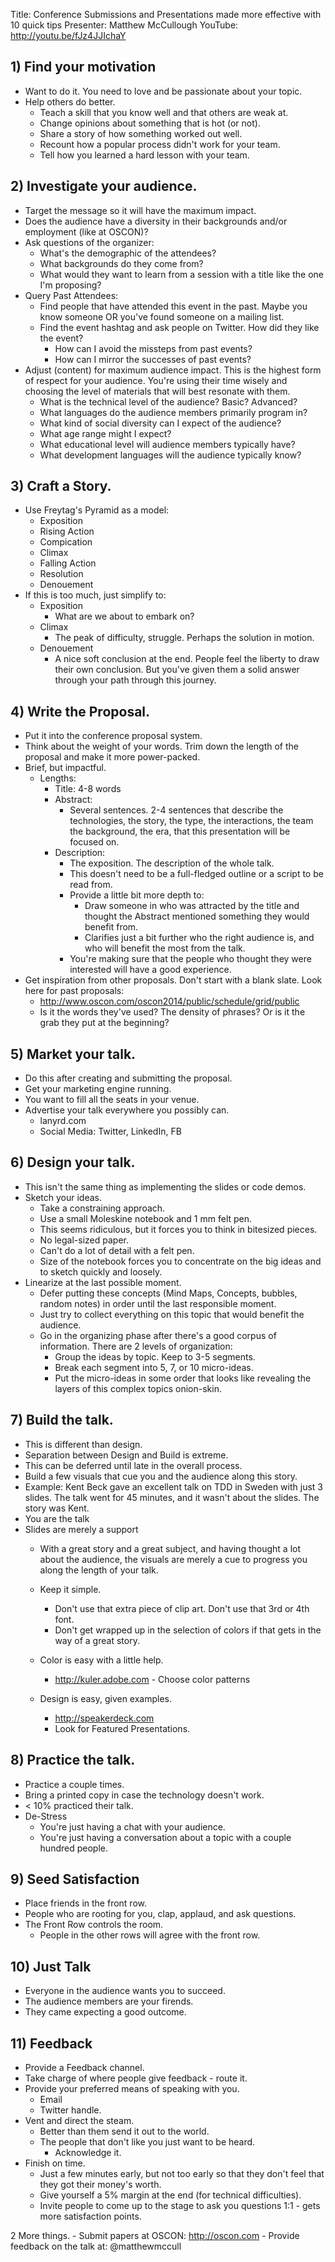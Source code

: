 Title: Conference Submissions and Presentations made more effective with 10 quick tips
Presenter: Matthew McCullough
YouTube: http://youtu.be/fJz4JJIchaY


## 1) Find your motivation

- Want to do it. You need to love and be passionate about your topic.
- Help others do better.
  - Teach a skill that you know well and that others are weak at.
  - Change opinions about something that is hot (or not).
  - Share a story of how something worked out well.
  - Recount how a popular process didn't work for your team.
  - Tell how you learned a hard lesson with your team.


## 2) Investigate your audience.

- Target the message so it will have the maximum impact.
- Does the audience have a diversity in their backgrounds and/or employment (like at OSCON)?
- Ask questions of the organizer:
  - What's the demographic of the attendees?
  - What backgrounds do they come from?
  - What would they want to learn from a session with a title like the one I'm proposing?
- Query Past Attendees:
  - Find people that have attended this event in the past. Maybe you know someone OR you've found someone on a mailing list.
  - Find the event hashtag and ask people on Twitter. How did they like the event?
    - How can I avoid the missteps from past events?
    - How can I mirror the successes of past events?
- Adjust (content) for maximum audience impact. This is the highest form of respect for your audience. You're using their time wisely and choosing the level of materials that will best resonate with them.
  - What is the technical level of the audience? Basic? Advanced?
  - What languages do the audience members primarily program in?
  - What kind of social diversity can I expect of the audience?
  - What age range might I expect?
  - What educational level will audience members typically have?
  - What development languages will the audience typically know?


## 3) Craft a Story.

- Use Freytag's Pyramid as a model:
  - Exposition
  - Rising Action
  - Compication
  - Climax
  - Falling Action
  - Resolution
  - Denouement
- If this is too much, just simplify to:
  - Exposition
    - What are we about to embark on?
  - Climax
    - The peak of difficulty, struggle. Perhaps the solution in motion.
  - Denouement
    - A nice soft conclusion at the end. People feel the liberty to draw their own conclusion. But you've given them a solid answer through your path through this journey.


## 4) Write the Proposal.

- Put it into the conference proposal system.
- Think about the weight of your words. Trim down the length of the proposal and make it more power-packed.
- Brief, but impactful.
  - Lengths:
    - Title: 4-8 words
    - Abstract:
      - Several sentences. 2-4 sentences that describe the technologies, the story, the type, the interactions, the team the background, the era, that this presentation will be focused on.
    - Description:
      - The exposition. The description of the whole talk.
      - This doesn't need to be a full-fledged outline or a script to be read from.
      - Provide a little bit more depth to:
        - Draw someone in who was attracted by the title and thought the Abstract mentioned something they would benefit from.
        - Clarifies just a bit further who the right audience is, and who will benefit the most from the talk.
      - You're making sure that the people who thought they were interested will have a good experience.
- Get inspiration from other proposals. Don't start with a blank slate. Look here for past proposals:
  - http://www.oscon.com/oscon2014/public/schedule/grid/public
  - Is it the words they've used? The density of phrases? Or is it the grab they put at the beginning?


## 5) Market your talk.

- Do this after creating and submitting the proposal.
- Get your marketing engine running.
- You want to fill all the seats in your venue.
- Advertise your talk everywhere you possibly can.
  - lanyrd.com
  - Social Media: Twitter, LinkedIn, FB


## 6) Design your talk.

- This isn't the same thing as implementing the slides or code demos.
- Sketch your ideas.
  - Take a constraining approach.
  - Use a small Moleskine notebook and 1 mm felt pen.
  - This seems ridiculous, but it forces you to think in bitesized pieces.
  - No legal-sized paper.
  - Can't do a lot of detail with a felt pen.
  - Size of the notebook forces you to concentrate on the big ideas and to sketch quickly and loosely.
- Linearize at the last possible moment.
  - Defer putting these concepts (Mind Maps, Concepts, bubbles, random notes) in order until the last responsible moment.
  - Just try to collect everything on this topic that would benefit the audience.
  - Go in the organizing phase after there's a good corpus of information. There are 2 levels of organization:
    - Group the ideas by topic. Keep to 3-5 segments.
    - Break each segment into 5, 7, or 10 micro-ideas.
    - Put the micro-ideas in some order that looks like revealing the layers of this complex topics onion-skin.


## 7) Build the talk.

 - This is different than design.
 - Separation between Design and Build is extreme.
 - This can be deferred until late in the overall process.
 - Build a few visuals that cue you and the audience along this story.
 - Example: Kent Beck gave an excellent talk on TDD in Sweden with just 3 slides. The talk went for 45 minutes,
   and it wasn't about the slides. The story was Kent.
 - You are the talk
 - Slides are merely a support
   - With a great story and a great subject, and having thought a lot about the audience, the visuals are merely a cue
     to progress you along the length of your talk.

   - Keep it simple.
     - Don't use that extra piece of clip art. Don't use that 3rd or 4th font.
     - Don't get wrapped up in the selection of colors if that gets in the way of a great story.

   - Color is easy with a little help.
     - http://kuler.adobe.com - Choose color patterns
   - Design is easy, given examples.
     - http://speakerdeck.com
     - Look for Featured Presentations.


## 8) Practice the talk.

  - Practice a couple times.
  - Bring a printed copy in case the technology doesn't work.
  - < 10% practiced their talk.
  - De-Stress
    - You're just having a chat with your audience.
    - You're just having a conversation about a topic with a couple hundred people.


## 9) Seed Satisfaction

  - Place friends in the front row.
  - People who are rooting for you, clap, applaud, and ask questions.
  - The Front Row controls the room.
    - People in the other rows will agree with the front row.


## 10) Just Talk

  - Everyone in the audience wants you to succeed.
  - The audience members are your firends.
  - They came expecting a good outcome.


## 11) Feedback

  - Provide a Feedback channel.
  - Take charge of where people give feedback - route it.
  - Provide your preferred means of speaking with you.
    - Email
    - Twitter handle.
  - Vent and direct the steam.
    - Better than them send it out to the world.
    - The people that don't like you just want to be heard.
      - Acknowledge it.
  - Finish on time.
    - Just a few minutes early, but not too early so that they don't feel that they got their money's worth.
    - Give yourself a 5% margin at the end (for technical difficulties).
    - Invite people to come up to the stage to ask you questions 1:1 - gets more satisfaction points.

  2 More things.
    - Submit papers at OSCON: http://oscon.com
    - Provide feedback on the talk at: @matthewmccull




